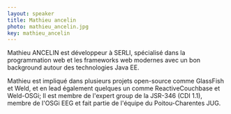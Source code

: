 ```yaml
---
layout: speaker
title: Mathieu ancelin
photo: mathieu_ancelin.jpg
key: mathieu_ancelin
---
```


Mathieu ANCELIN est développeur à SERLI, spécialisé dans la programmation web et les frameworks web modernes avec un bon background autour des technologies Java EE. 

Mathieu est impliqué dans plusieurs projets open-source comme GlassFish et Weld, et en lead également quelques un comme ReactiveCouchbase et Weld-OSGi; Il est membre de l'expert group de la JSR-346 (CDI 1.1), membre de l'OSGi EEG et fait partie de l'équipe du Poitou-Charentes JUG.